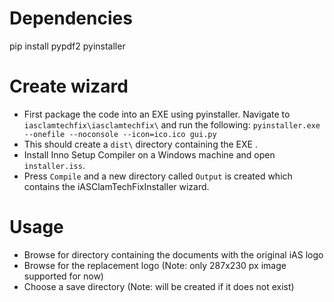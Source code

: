 # Dependencies
pip install pypdf2 pyinstaller

# Create wizard
 - First package the code into an EXE using pyinstaller. Navigate to `iasclamtechfix\iasclamtechfix\` and run the following:
	`pyinstaller.exe --onefile --noconsole --icon=ico.ico gui.py`
 - This should create a `dist\` directory containing the EXE .
 - Install Inno Setup Compiler on a Windows machine and open `installer.iss`.
 - Press `Compile` and a new directory called `Output` is created which contains the iASClamTechFixInstaller wizard.

# Usage
 - Browse for directory containing the documents with the original iAS logo
 - Browse for the replacement logo (Note: only 287x230 px image supported for now)
 - Choose a save directory (Note: will be created if it does not exist)
